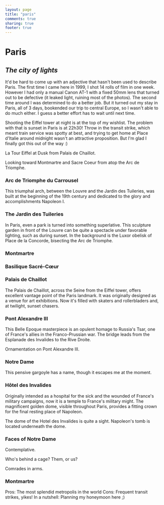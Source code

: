 ```yaml
---
layout: page
title: "paris"
comments: true
sharing: true
footer: true
---
```

<h1>Paris</h1>
<h2><em>The city of lights</em></h2>

It'd be hard to come up with an adjective that hasn't been used to describe Paris. The first time I came here in 1999, I shot 14 rolls of film in one week. However I had only a manual Canon AT-1 with a fixed 50mm lens that turned out to be defective (it leaked light, ruining most of the photos). The second time around I was determined to do a better job. But it turned out my stay in Paris, all of 3 days, bookended our trip to central Europe, so I wasn't able to do much either. I guess a better effort has to wait until next time.

Shooting the Eiffel tower at night is at the top of my wishlist. The problem with that is sunset in Paris is at 22h30! Throw in the transit strike, which meant train service was spotty at best, and trying to get home at Place d'Italie around midnight wasn't an attractive proposition. But I'm glad I finally got this out of the way :)

La Tour Eiffel at Dusk from Palais de Chaillot.

Looking toward Montmartre and Sacre Coeur from atop the Arc de Triomphe.

<h3>Arc de Triomphe du Carrousel</h3>
This triumphal arch, between the Louvre and the Jardin des Tuileries, was built at the beginning of the 19th century and dedicated to the glory and accomplishments Napoleon I.

<h3>The Jardin des Tuileries</h3>
In Paris, even a park is turned into something superlative. This sculpture garden in front of the Louvre can be quite a spectacle under favorable lighting, such as during sunset. In the background is the Luxor obelisk of Place de la Concorde, bisecting the Arc de Triomphe.

<h3>Montmartre</h3>

<h3>Basilique Sacr&eacute;-C&oelig;ur</h3>

 <h3>Palais de Chaillot</h3>
 The Palais de Chaillot, across the Seine from the Eiffel tower, offers excellent vantage point of the Paris landmark. It was originally designed as a venue for art exhibitions. Now it's filled with skaters and rollerbladers and, at twilight, sunset chasers.

<h3>Pont Alexandre III</h3>
This Belle Epoque masterpiece is an opulent homage to Russia's Tsar, one of France's allies in the Franco-Prussian war. The bridge leads from the Esplanade des Invalides to the Rive Droite.

Ornamentation on Pont Alexandre III.

<h3>Notre Dame</h3>

This pensive gargoyle has a name, though it escapes me at the moment.

<h3>H&ocirc;tel des Invalides</h3>

Originally intended as a hospital for the sick and the wounded of France's military campaigns, now it is a temple to France's military might. The magnificent golden dome, visible throughout Paris, provides a fitting crown for the final resting place of Napoleon.

The dome of the Hotel des Invalides is quite a sight. Napoleon's tomb is located underneath the dome.

<h3></h3>
<h3>Faces of Notre Dame</h3>

Contemplative.

Who's behind a cage?  Them, or us?

Comrades in arms.

<h3>Montmartre</h3>

Pros: The most splendid metropolis in the world
Cons: Frequent transit strikes, yikes!
In a nutshell: Planning my honeymoon here ;)


